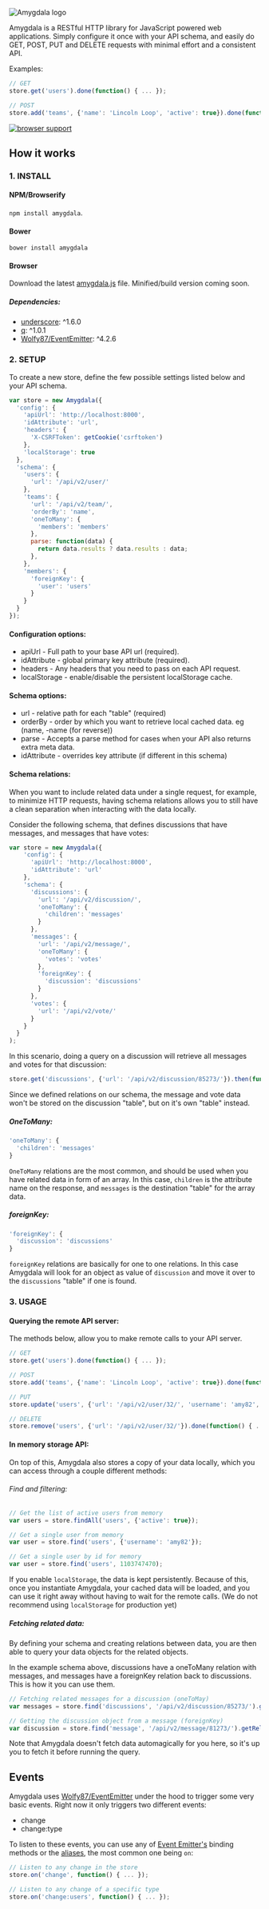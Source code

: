 ![Amygdala logo](https://raw.githubusercontent.com/lincolnloop/amygdala/master/static/logo.png)

Amygdala is a RESTful HTTP library for JavaScript powered web applications. Simply configure it once with your API schema, and easily do GET, POST, PUT and DELETE requests with minimal effort and a consistent API.

Examples:

```javascript
// GET
store.get('users').done(function() { ... });

// POST
store.add('teams', {'name': 'Lincoln Loop', 'active': true}).done(function() { ... });
```

[![browser support](https://ci.testling.com/lincolnloop/amygdala.png)
](https://ci.testling.com/lincolnloop/amygdala)

## How it works

### 1. INSTALL


#### NPM/Browserify

`npm install amygdala`.


#### Bower

`bower install amygdala`


#### Browser

Download the latest [amygdala.js](https://github.com/lincolnloop/amygdala/blob/master/amygdala.js) file. Minified/build version coming soon.

##### Dependencies:

* [underscore](https://github.com/jashkenas/underscore): ^1.6.0
* [q](https://github.com/kriskowal/q): ^1.0.1
* [Wolfy87/EventEmitter](https://github.com/Wolfy87/EventEmitter): ^4.2.6


### 2. SETUP

To create a new store, define the few possible settings listed below and your API schema.

```javascript
var store = new Amygdala({
  'config': {
    'apiUrl': 'http://localhost:8000',
    'idAttribute': 'url',
    'headers': {
      'X-CSRFToken': getCookie('csrftoken')
    },
    'localStorage': true
  },
  'schema': {
    'users': {
      'url': '/api/v2/user/'
    },
    'teams': {
      'url': '/api/v2/team/',
      'orderBy': 'name',
      'oneToMany': {
        'members': 'members'
      },
      parse: function(data) {
        return data.results ? data.results : data;
      },
    },
    'members': {
      'foreignKey': {
        'user': 'users'
      }
    }
  }
});
```

#### Configuration options:

  * apiUrl - Full path to your base API url (required).
  * idAttribute - global primary key attribute (required). 
  * headers - Any headers that you need to pass on each API request.
  * localStorage - enable/disable the persistent localStorage cache.

#### Schema options:
  
  * url - relative path for each "table" (required)
  * orderBy - order by which you want to retrieve local cached data. eg (name, -name (for reverse))
  * parse - Accepts a parse method for cases when your API also returns extra meta data.
  * idAttribute - overrides key attribute (if different in this schema)


#### Schema relations:

When you want to include related data under a single request, for example, to minimize HTTP requests, having schema relations allows you to still have a clean separation when interacting with the data locally.

Consider the following schema, that defines discussions that have messages, and messages that have votes:

```javascript
var store = new Amygdala({
    'config': {
      'apiUrl': 'http://localhost:8000',
      'idAttribute': 'url'
    },
    'schema': {
      'discussions': {
        'url': '/api/v2/discussion/',
        'oneToMany': {
          'children': 'messages'
        }
      },
      'messages': {
        'url': '/api/v2/message/',
        'oneToMany': {
          'votes': 'votes'
        },
        'foreignKey': {
          'discussion': 'discussions'
        }
      },
      'votes': {
        'url': '/api/v2/vote/'
      }
    }
  }
);
```

In this scenario, doing a query on a discussion will retrieve all messages and votes for that discussion:

```javascript
store.get('discussions', {'url': '/api/v2/discussion/85273/'}).then(function(){ ... });
```

Since we defined relations on our schema, the message and vote data won't be stored on the discussion "table", but on it's own "table" instead.

##### OneToMany:

```javascript
'oneToMany': {
  'children': 'messages'
}
```

`OneToMany` relations are the most common, and should be used when you have related data in form of an array. In this case, `children` is the attribute name on the response, and `messages` is the destination "table" for the array data.


##### foreignKey:

```javascript
'foreignKey': {
  'discussion': 'discussions'
}
```

`foreignKey` relations are basically for one to one relations. In this case Amygdala will look for an object as value of `discussion` and move it over to the `discussions` "table" if one is found.


### 3. USAGE

#### Querying the remote API server:

The methods below, allow you to make remote calls to your API server.

```javascript
// GET
store.get('users').done(function() { ... });

// POST
store.add('teams', {'name': 'Lincoln Loop', 'active': true}).done(function() { ... });

// PUT
store.update('users', {'url': '/api/v2/user/32/', 'username': 'amy82', 'active': true}).done(function() { ... });

// DELETE
store.remove('users', {'url': '/api/v2/user/32/'}).done(function() { ... });
```


#### In memory storage API:

On top of this, Amygdala also stores a copy of your data locally, which you can access through a couple different methods:


###### Find and filtering:

```javascript
// Get the list of active users from memory
var users = store.findAll('users', {'active': true});

// Get a single user from memory
var user = store.find('users', {'username': 'amy82'});

// Get a single user by id for memory
var user = store.find('users', 1103747470);
```

If you enable `localStorage`, the data is kept persistently. Because of this, once you instantiate Amygdala, your cached data will be loaded, and you can use it right away without having to wait for the remote calls. (We do not recommend using `localStorage` for production yet)


##### Fetching related data:

By defining your schema and creating relations between data, you are then able to query your data objects for the related objects.

In the example schema above, discussions have a oneToMany relation with messages, and messages have a foreignKey relation back to discussions. This is how it you can use them.

```javascript
// Fetching related messages for a discussion (oneToMay)
var messages = store.find('discussions', '/api/v2/discussion/85273/').getRelated('messages');

// Getting the discussion object from a message (foreignKey)
var discussion = store.find('message', '/api/v2/message/81273/').getRelated('discussion');
```

Note that Amygdala doesn't fetch data automagically for you here, so it's up you to fetch it before running the query.

## Events

Amygdala uses [Wolfy87/EventEmitter](https://github.com/Wolfy87/EventEmitter) under the hood
to trigger some very basic events. Right now it only triggers two different events:

* change
* change:type

To listen to these events, you can use any of [Event Emitter's](https://github.com/Wolfy87/EventEmitter/blob/master/docs/guide.md#using-eventemitterr) binding methods or the [aliases](https://github.com/Wolfy87/EventEmitter/blob/master/docs/guide.md#method-aliases), the most common one being `on`:

```javascript
// Listen to any change in the store
store.on('change', function() { ... });

// Listen to any change of a specific type
store.on('change:users', function() { ... });
```
